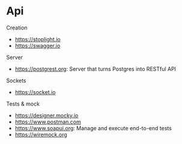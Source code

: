 # Api

Creation
* https://stoplight.io
* https://swagger.io

Server
* https://postgrest.org: Server that turns Postgres into RESTful API

Sockets
* https://socket.io

Tests & mock
* https://designer.mocky.io
* https://www.postman.com
* https://www.soapui.org: Manage and execute end-to-end tests
* https://wiremock.org
